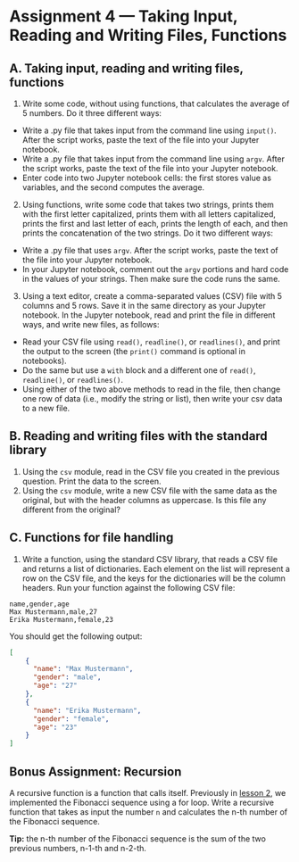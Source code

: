 # Assignment 4 — Taking Input, Reading and Writing Files, Functions

## A. Taking input, reading and writing files, functions

1. Write some code, without using functions, that calculates the average of 5 numbers. Do it three different ways:

- Write a .py file that takes input from the command line using `input()`. After the script works, paste the text of
  the file into your Jupyter notebook.
- Write a .py file that takes input from the command line using `argv`. After the script works, paste the text of
  the file into your Jupyter notebook.
- Enter code into two Jupyter notebook cells: the first stores value as variables, and the second computes the
  average.

2. Using functions, write some code that takes two strings, prints them with the first letter capitalized, prints them
   with all letters capitalized, prints the first and last letter of each, prints the length of each, and then prints
   the concatenation of the two strings. Do it two different ways:

- Write a .py file that uses `argv`. After the script works, paste the text of the file into your Jupyter notebook.
- In your Jupyter notebook, comment out the `argv` portions and hard code in the values of your strings. Then make
  sure the code runs the same.

3. Using a text editor, create a comma-separated values (CSV) file with 5 columns and 5 rows. Save it in the same
   directory as your Jupyter notebook. In the Jupyter notebook, read and print the file in different ways, and write new
   files, as follows:

- Read your CSV file using `read()`, `readline()`, or `readlines()`, and print the output to the screen (the `print()`
  command is optional in notebooks).
- Do the same but use a `with` block and a different one of `read()`, `readline()`, or `readlines()`.
- Using either of the two above methods to read in the file, then change one row of data (i.e., modify the string or
  list), then write your csv data to a new file.

## B. Reading and writing files with the standard library

1. Using the `csv` module, read in the CSV file you created in the previous question. Print the data to the screen.
2. Using the `csv` module, write a new CSV file with the same data as the original, but with the header columns 
   as uppercase. Is this file any different from the original?

## C. Functions for file handling

1. Write a function, using the standard CSV library, that reads a CSV file and returns a list of dictionaries. Each
   element on the list will represent a row on the CSV file, and the keys for the dictionaries will be the column
   headers. Run your function against the following CSV file:

```csv
name,gender,age
Max Mustermann,male,27
Erika Mustermann,female,23
```

You should get the following output:

```json
[
    {
      "name": "Max Mustermann",
      "gender": "male",
      "age": "27"
    },
    {
      "name": "Erika Mustermann",
      "gender": "female",
      "age": "23"
    }
]
```


## **Bonus Assignment:** Recursion

A recursive function is a function that calls itself. Previously in [lesson 2](lesson02.md), we implemented
the Fibonacci sequence using a for loop. Write a recursive function that takes as input the number `n` 
and calculates the n-th number of the Fibonacci sequence.

**Tip:** the n-th number of the Fibonacci sequence is the sum of the two previous numbers, n-1-th and n-2-th.
